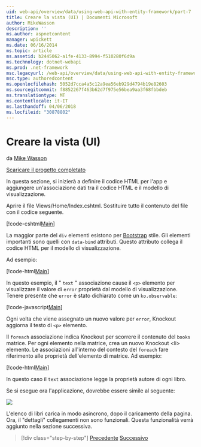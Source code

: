 ```yaml
---
uid: web-api/overview/data/using-web-api-with-entity-framework/part-7
title: Creare la vista (UI) | Documenti Microsoft
author: MikeWasson
description: ''
ms.author: aspnetcontent
manager: wpickett
ms.date: 06/16/2014
ms.topic: article
ms.assetid: b2445062-a1fe-4133-8994-f510280f6d9a
ms.technology: dotnet-webapi
ms.prod: .net-framework
msc.legacyurl: /web-api/overview/data/using-web-api-with-entity-framework/part-7
msc.type: authoredcontent
ms.openlocfilehash: 5052d7cca4a5c12a9ea56eb929d4794b19e82603
ms.sourcegitcommit: f8852267f463b62d7f975e56bea9aa3f68fbbdeb
ms.translationtype: MT
ms.contentlocale: it-IT
ms.lasthandoff: 04/06/2018
ms.locfileid: "30878802"
---
```

<a name="create-the-view-ui"></a>Creare la vista (UI)
====================
da [Mike Wasson](https://github.com/MikeWasson)

[Scaricare il progetto completato](https://github.com/MikeWasson/BookService)

In questa sezione, si inizierà a definire il codice HTML per l'app e aggiungere un'associazione dati tra il codice HTML e il modello di visualizzazione.

Aprire il file Views/Home/Index.cshtml. Sostituire tutto il contenuto del file con il codice seguente.

[!code-cshtml[Main](part-7/samples/sample1.cshtml)]

La maggior parte del `div` elementi esistono per [Bootstrap](http://getbootstrap.com/) stile. Gli elementi importanti sono quelli con `data-bind` attributi. Questo attributo collega il codice HTML per il modello di visualizzazione.

Ad esempio:

[!code-html[Main](part-7/samples/sample2.html)]

In questo esempio, il &quot; `text` &quot; associazione cause il `<p>` elemento per visualizzare il valore di `error` proprietà dal modello di visualizzazione. Tenere presente che `error` è stato dichiarato come un `ko.observable`:

[!code-javascript[Main](part-7/samples/sample3.js)]

Ogni volta che viene assegnato un nuovo valore per `error`, Knockout aggiorna il testo di `<p>` elemento.

Il `foreach` associazione indica Knockout per scorrere il contenuto del `books` matrice. Per ogni elemento nella matrice, crea un nuovo Knockout &lt;li&gt; elemento. Le associazioni all'interno del contesto del `foreach` fare riferimento alle proprietà dell'elemento di matrice. Ad esempio:

[!code-html[Main](part-7/samples/sample4.html)]

In questo caso il `text` associazione legge la proprietà autore di ogni libro.

Se si esegue ora l'applicazione, dovrebbe essere simile al seguente:

![](part-7/_static/image1.png)

L'elenco di libri carica in modo asincrono, dopo il caricamento della pagina. Ora, il &quot;dettagli&quot; collegamenti non sono funzionali. Questa funzionalità verrà aggiunto nella sezione successiva.

> [!div class="step-by-step"]
> [Precedente](part-6.md)
> [Successivo](part-8.md)
